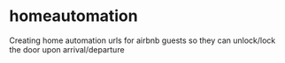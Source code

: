 # homeautomation
Creating home automation urls for airbnb guests so they can unlock/lock the door upon arrival/departure
